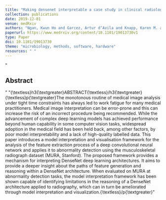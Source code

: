 ```yaml
--- 
title: "Making densenet interpretable a case study in clinical radiology"
collection: publications
date: 2019-12-01
venue: medRxiv
authors: "Ngan, Kwun Ho and Garcez, Artur d’Avila and Knapp, Karen M. and Appelboam, Andy and Reyes-Aldasoro, Constantino Carlos"
paperurl: https://www.medrxiv.org/content/10.1101/19013730v1
type: Paper
doi: 10.1101/19013730
theme: "microbiology, methods, software, hardware"
resources: " "
--- 
```

"<h2> Abstract </h2>" "{\textless}h3{\textgreater}ABSTRACT{\textless}/h3{\textgreater} {\textless}p{\textgreater}The monotonous routine of medical image analysis under tight time constraints has always led to work fatigue for many medical practitioners. Medical image interpretation can be error-prone and this can increase the risk of an incorrect procedure being recommended. While the advancement of complex deep learning models has achieved performance beyond human capability in some computer vision tasks, widespread adoption in the medical field has been held back, among other factors, by poor model interpretability and a lack of high-quality labelled data. This paper introduces a model interpretation and visualisation framework for the analysis of the feature extraction process of a deep convolutional neural network and applies it to abnormality detection using the musculoskeletal radiograph dataset (MURA, Stanford). The proposed framework provides a mechanism for interpreting DenseNet deep learning architectures. It aims to provide a deeper insight about the paths of feature generation and reasoning within a DenseNet architecture. When evaluated on MURA at abnormality detection tasks, the model interpretation framework has been shown capable of identifying limitations in the reasoning of a DenseNet architecture applied to radiography, which can in turn be ameliorated through model interpretation and visualization.{\textless}/p{\textgreater}"
